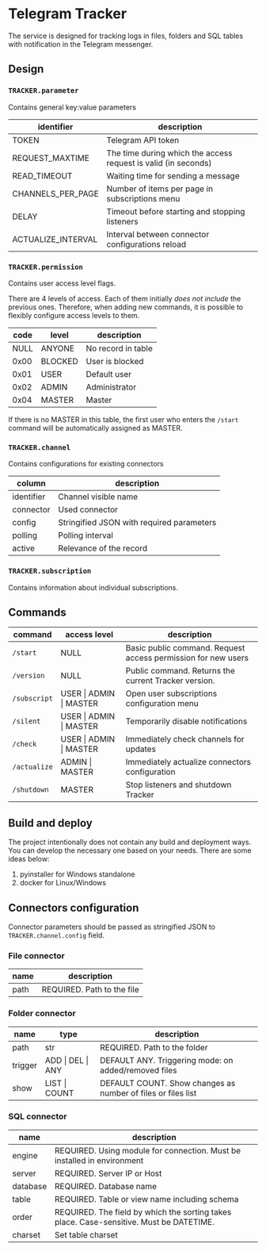 # Telegram Tracker
The service is designed for tracking logs in files, folders and SQL tables with notification in the Telegram messenger.

## Design
### `TRACKER.parameter`
Contains general key:value parameters

| identifier         | description                                                    |
|--------------------|----------------------------------------------------------------|
| TOKEN              | Telegram API token                                             |
| REQUEST_MAXTIME    | The time during which the access request is valid (in seconds) |
| READ_TIMEOUT       | Waiting time for sending a message                             |
| CHANNELS_PER_PAGE  | Number of items per page in subscriptions menu                 |
| DELAY              | Timeout before starting and stopping listeners                 |
| ACTUALIZE_INTERVAL | Interval between connector configurations reload               |

### `TRACKER.permission`
Contains user access level flags.

There are 4 levels of access. Each of them initially *does not include* the previous ones. Therefore, when adding new commands, it is possible to flexibly configure access levels to them.

| code |  level  | description        |
|------|---------|--------------------|
| NULL | ANYONE  | No record in table |
| 0x00 | BLOCKED | User is blocked    |
| 0x01 | USER    | Default user       |
| 0x02 | ADMIN   | Administrator      |
| 0x04 | MASTER  | Master             |

If there is no MASTER in this table, the first user who enters the `/start` command will be automatically assigned as MASTER.

### `TRACKER.channel`
Contains configurations for existing connectors

| column     | description                                                          |
|------------|----------------------------------------------------------------------|
| identifier | Channel visible name                                                 |
| connector  | Used connector                                                       |
| config     | Stringified JSON with required parameters                            |
| polling    | Polling interval                                                     |
| active     | Relevance of the record                                              |

### `TRACKER.subscription`
Contains information about individual subscriptions.


## Commands
| command      | access level            | description                                                   |
|--------------|-------------------------|---------------------------------------------------------------|
| `/start`     | NULL                    | Basic public command. Request access permission for new users |
| `/version`   | NULL                    | Public command. Returns the current Tracker version.          |
| `/subscript` | USER \| ADMIN \| MASTER | Open user subscriptions configuration menu                    |
| `/silent`    | USER \| ADMIN \| MASTER | Temporarily disable notifications                             |
| `/check`     | USER \| ADMIN \| MASTER | Immediately check channels for updates                        |
| `/actualize` | ADMIN \| MASTER         | Immediately actualize connectors configuration                |
| `/shutdown`  | MASTER                  | Stop listeners and shutdown Tracker                           |


## Build and deploy
The project intentionally does not contain any build and deployment ways. You can develop the necessary one based on your needs. There are some ideas below:
1. pyinstaller for Windows standalone
2. docker for Linux/Windows

## Connectors configuration
Connector parameters should be passed as stringified JSON to `TRACKER.channel.config` field.
### File connector
| name | description                |
|------|----------------------------|
| path | REQUIRED. Path to the file |


### Folder connector
| name    | type              | description                                                  |
|---------|-------------------|--------------------------------------------------------------|
| path    | str               | REQUIRED. Path to the folder                                 |
| trigger | ADD \| DEL \| ANY | DEFAULT ANY. Triggering mode: on added/removed files         |
| show    | LIST \| COUNT     | DEFAULT COUNT. Show changes as number of files or files list |

### SQL connector
| name     | description                                                                             |
|----------|-----------------------------------------------------------------------------------------|
| engine   | REQUIRED. Using module for connection. Must be installed in environment                 |
| server   | REQUIRED. Server IP or Host                                                             |
| database | REQUIRED. Database name                                                                 |
| table    | REQUIRED. Table or view name including schema                                           |
| order    | REQUIRED. The field by which the sorting takes place. Case-sensitive. Must be DATETIME. |
| charset  | Set table charset                                                                       |

